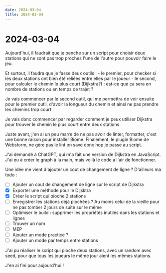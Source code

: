 ```yaml
---
date: 2024-03-04
title: 2024-03-04
---
```


# 2024-03-04

Aujourd'hui, il faudrait que je penche sur un script pour choisir deux stations qui ne sont pas trop proches l'une de
l'autre pour pouvoir faire le jeu.

Et surtout, il faudra que je fasse deux outils : - le premier, pour checker si les deux stations ont bien été reliées
entre elles par le joueur - le second, pour calculer le chemin le plus court (Dijkstra?) : est-ce que ça sera en nombre
de stations ou en temps de trajet ?

Je vais commencer par le second outil, qui me permettra de voir ensuite pour le premier outil,
d'avoir la longueur du chemin et ainsi ne pas prendre les chemins trop court

Je vais donc commencer par regarder comment je peux utiliser Dijkstra pour trouver le chemin le plus court entre deux
stations.

Juste avant, j'en ai un peu marre de ne pas avoir de linter, formatter, c'est une bonne raison pour installer Biome.
Finalement, le plugin Biome de Webstorm, ne gère pas le lint on save donc hop je passe au script.

J'ai demandé à ChatGPT, qui m'a fait une version de Dijkstra en JavaScript. J'ai eu à créer le graph à la main, mais
voilà le code a l'air de fonctionner.

Une idée me vient d'ajouter un cout de changement de ligne ?
D'ailleurs ma todo :

- [ ] Ajouter un cout de changement de ligne sur le script de Dijkstra
- [x] Exporter une méthode pour le Dijsktra
- [x] Créer le script qui pioche 2 stations
- [ ] Enregistrer les stations déjà piochées ? Au moins celui de la vieille pour ne pas tomber 2 jours de suite sur le
  même
- [ ] Optimiser le build : supprimer les propriétés inutiles dans les stations et lignes
- [ ] Trouver un nom
- [ ] MEP
- [ ] Ajouter un mode practice ?
- [ ] Ajouter un mode par temps entre stations

J'ai pu réaliser le script qui pioche deux stations, avec un random avec seed,
pour que tous les joueurs le même jour aient les mêmes stations.

J'en ai fini pour aujourd'hui !
